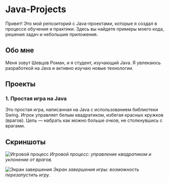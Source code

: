 # Java-Projects

Привет! Это мой репозиторий с Java-проектами, которые я создал в процессе обучения и практики. Здесь вы найдете примеры моего кода, решения задач и небольшие приложения.

## Обо мне
Меня зовут Шевцов Роман, и я студент, изучающий Java. Я увлекаюсь разработкой на Java и активно изучаю новые технологии.

## Проекты
### 1. Простая игра на Java

Это простая игра, написанная на Java с использованием библиотеки Swing. Игрок управляет белым квадратиком, избегая красных кружков (врагов). Цель — набрать как можно больше очков, не столкнувшись с врагами.

## Скриншоты
![Игровой процесс](project1/screenshots/screenshothame1.png)
*Игровой процесс: управление квадратиком и уклонение от врагов.*

![Экран завершения](project1/screenshots/screenshothame2.png)
*Экран завершения игры: возможность перезапустить игру.*
